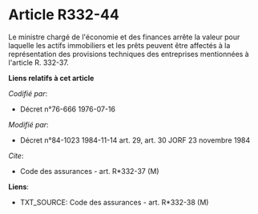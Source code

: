 # Article R332-44

Le ministre chargé de l'économie et des finances arrête la valeur pour laquelle les actifs immobiliers et les prêts peuvent
être affectés à la représentation des provisions techniques des entreprises mentionnées à l'article R. 332-37.

**Liens relatifs à cet article**

_Codifié par_:

  - Décret n°76-666 1976-07-16

_Modifié par_:

  - Décret n°84-1023 1984-11-14 art. 29, art. 30 JORF 23 novembre 1984

_Cite_:

  - Code des assurances - art. R*332-37 (M)

**Liens**:

  - TXT_SOURCE: Code des assurances - art. R*332-38 (M)
